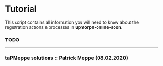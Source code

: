 # Tutorial

This script contains all information you will need to know about the registration actions & processes in **upmorph-online-soon**.

### TODO

---
### taPMeppe solutions :: Patrick Meppe (08.02.2020)